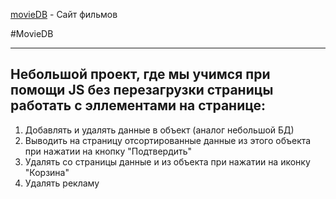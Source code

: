 [movieDB](https://mymakill.github.io/movieDB/) - Сайт фильмов

#MovieDB
***
Небольшой проект, где мы учимся при помощи JS без перезагрузки страницы работать с эллементами на странице:
---
1. Добавлять и удалять данные в объект (аналог небольшой БД)
2. Выводить на страницу отсортированные данные из этого объекта при нажатии на кнопку "Подтвердить"
3. Удалять со страницы данные и из объекта при нажатии на иконку "Корзина"
4. Удалять рекламу
